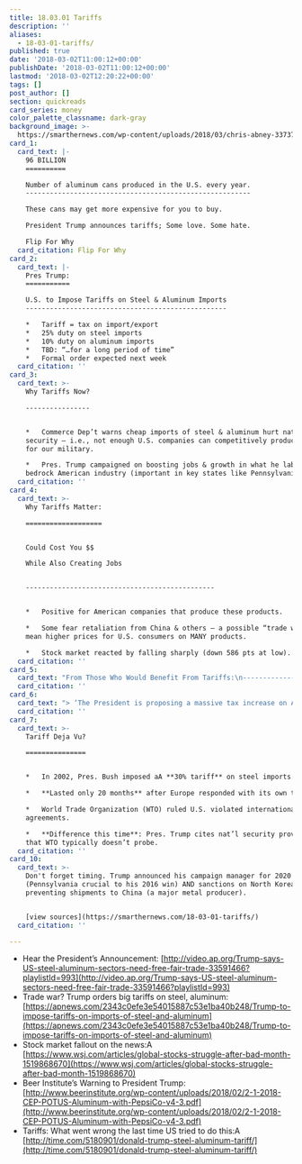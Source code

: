 ```yaml
---
title: 18.03.01 Tariffs
description: ''
aliases:
  - 18-03-01-tariffs/
published: true
date: '2018-03-02T11:00:12+00:00'
publishDate: '2018-03-02T11:00:12+00:00'
lastmod: '2018-03-02T12:20:22+00:00'
tags: []
post_author: []
section: quickreads
card_series: money
color_palette_classname: dark-gray
background_image: >-
  https://smarthernews.com/wp-content/uploads/2018/03/chris-abney-337375-unsplash-360x360.jpg
card_1:
  card_text: |-
    96 BILLION
    ==========

    Number of aluminum cans produced in the U.S. every year.
    --------------------------------------------------------

    These cans may get more expensive for you to buy.

    President Trump announces tariffs; Some love. Some hate.

    Flip For Why
  card_citation: Flip For Why
card_2:
  card_text: |-
    Pres Trump:
    ===========

    U.S. to Impose Tariffs on Steel & Aluminum Imports
    --------------------------------------------------

    *   Tariff = tax on import/export
    *   25% duty on steel imports
    *   10% duty on aluminum imports
    *   TBD: “…for a long period of time”
    *   Formal order expected next week
  card_citation: ''
card_3:
  card_text: >-
    Why Tariffs Now?

    ----------------


    *   Commerce Dep’t warns cheap imports of steel & aluminum hurt nat’l
    security – i.e., not enough U.S. companies can competitively produce metal
    for our military.

    *   Pres. Trump campaigned on boosting jobs & growth in what he labeled a
    bedrock American industry (important in key states like Pennsylvania).
  card_citation: ''
card_4:
  card_text: >-
    Why Tariffs Matter:

    ===================


    Could Cost You $$  

    While Also Creating Jobs  


    -----------------------------------------------


    *   Positive for American companies that produce these products.

    *   Some fear retaliation from China & others – a possible “trade war” could
    mean higher prices for U.S. consumers on MANY products.

    *   Stock market reacted by falling sharply (down 586 pts at low).
  card_citation: ''
card_5:
  card_text: "From Those Who Would Benefit From Tariffs:\n------------------------------------------\n\n> ‘We are not protectionist. We want a level playing field.’\n> \n> Dave Burritt, Pres/CEO U.S. Steel, March 1, 2018, at White House Listening Session; says current situation is completely unfair to U.S. companies like his."
  card_citation: ''
card_6:
  card_text: "> ‘The President is proposing a massive tax increase on American families. Protectionism is weak, not strong.”\n> \n> Sen. Ben Sasse (R-NE), March 1, 2018, who is concerned about rising prices for American families & industries, such as farming that use heavy equipment made from material like steel."
  card_citation: ''
card_7:
  card_text: >-
    Tariff Deja Vu?

    ===============


    *   In 2002, Pres. Bush imposed aA **30% tariff** on steel imports.

    *   **Lasted only 20 months** after Europe responded with its own tariffs.

    *   World Trade Organization (WTO) ruled U.S. violated international trade
    agreements.

    *   **Difference this time**: Pres. Trump cites nat’l security provision
    that WTO typically doesn’t probe.
  card_citation: ''
card_10:
  card_text: >-
    Don't forget timing. Trump announced his campaign manager for 2020 this week
    (Pennsylvania crucial to his 2016 win) AND sanctions on North Korea,
    preventing shipments to China (a major metal producer).


    [view sources](https://smarthernews.com/18-03-01-tariffs/)
  card_citation: ''

---
```

*   Hear the President’s Announcement: [http://video.ap.org/Trump-says-US-steel-aluminum-sectors-need-free-fair-trade-33591466?playlistId=993](http://video.ap.org/Trump-says-US-steel-aluminum-sectors-need-free-fair-trade-33591466?playlistId=993)
*   Trade war? Trump orders big tariffs on steel, aluminum: [https://apnews.com/2343c0efe3e54015887c53e1ba40b248/Trump-to-impose-tariffs-on-imports-of-steel-and-aluminum](https://apnews.com/2343c0efe3e54015887c53e1ba40b248/Trump-to-impose-tariffs-on-imports-of-steel-and-aluminum)
*   Stock market fallout on the news:A [https://www.wsj.com/articles/global-stocks-struggle-after-bad-month-1519868670](https://www.wsj.com/articles/global-stocks-struggle-after-bad-month-1519868670)
*   Beer Institute’s Warning to President Trump: [http://www.beerinstitute.org/wp-content/uploads/2018/02/2-1-2018-CEP-POTUS-Aluminum-with-PepsiCo-v4-3.pdf](http://www.beerinstitute.org/wp-content/uploads/2018/02/2-1-2018-CEP-POTUS-Aluminum-with-PepsiCo-v4-3.pdf)
*   Tariffs: What went wrong the last time US tried to do this:A [http://time.com/5180901/donald-trump-steel-aluminum-tariff/](http://time.com/5180901/donald-trump-steel-aluminum-tariff/)